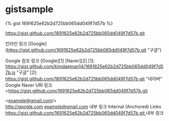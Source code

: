 # gistsample




{% gist 1691625e62b2d725bb065dd049f7d57b %}



<script src="https://gist.github.com/kimdaeman14/1691625e62b2d725bb065dd049f7d57b.js"></script>
https://gist.github.com/1691625e62b2d725bb065dd049f7d57b.git


인라인 링크
[Google](https://gist.github.com/1691625e62b2d725bb065dd049f7d57b.git “구글”)

Google
참조 링크 
[Google][1]
[Naver][2]
[1]: https://gist.github.com/kimdaeman14/1691625e62b2d725bb065dd049f7d57b.js “구글”
[2]: https://gist.github.com/1691625e62b2d725bb065dd049f7d57b.git
 “네이버”	
Google
Naver
URl 링크
<https://gist.github.com/1691625e62b2d725bb065dd049f7d57b.git
>
<example@gmail.com/>	
http://google.com
example@gmail.com
내부 링크 Internal (Anchored) Links
[https://gist.github.com/1691625e62b2d725bb065dd049f7d57b.git
](#id) 내부 링크
